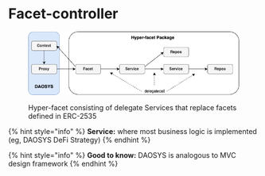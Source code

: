 # Facet-controller



<figure><img src="../.gitbook/assets/package.png" alt=""><figcaption><p>Hyper-facet consisting of delegate Services that replace facets defined in ERC-2535</p></figcaption></figure>

{% hint style="info" %}
**Service:** where most business logic is implemented (eg, DAOSYS DeFi Strategy)
{% endhint %}

{% hint style="info" %}
**Good to know:** DAOSYS is analogous to MVC design framework
{% endhint %}
